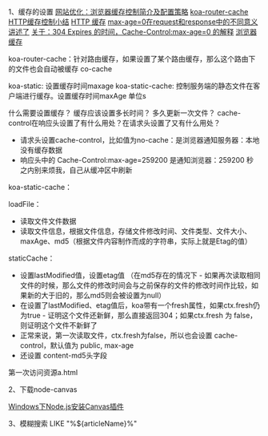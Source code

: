 1、缓存的设置
[网站优化：浏览器缓存控制简介及配置策略](https://www.renfei.org/blog/http-caching.html)
[koa-router-cache](https://nswbmw.github.io/N-club/5/5.1.html)
[HTTP缓存控制小结](http://imweb.io/topic/5795dcb6fb312541492eda8c)
[HTTP 缓存](https://developers.google.com/web/fundamentals/performance/optimizing-content-efficiency/http-caching?hl=zh-cn)
[max-age=0在request和response中的不同意义](https://stackoverflow.com/questions/1046966/whats-the-difference-between-cache-control-max-age-0-and-no-cache)
[讲述了](https://segmentfault.com/q/1010000002578217)
[关于：304 Expires 的时间，Cache-Control:max-age=0 的解释](https://cnodejs.org/topic/53574f84d5573939270480fd)
[浏览器缓存](https://juejin.im/entry/5a5450dff265da3e5033a066)

koa-router-cache：针对路由缓存，如果设置了某个路由缓存，那么这个路由下的文件也会自动被缓存
co-cache    

koa-static: 设置缓存时间maxage
koa-static-cache: 控制服务端的静态文件在客户端进行缓存。设置缓存时间maxAge
单位s

什么需要设置缓存？
缓存应该设置多长时间？
多久更新一次文件？
cache-control在响应头设置了有什么用处？在请求头设置了又有什么用处？
* 请求头设置cache-control，比如值为no-cache：是浏览器通知服务器：本地没有缓存数据
* 响应头中的 Cache-Control:max-age=259200 是通知浏览器：259200 秒之内别来烦我，自己从缓冲区中刷新

koa-static-cache：

loadFile：
* 读取文件文件数据
* 读取文件信息，根据文件信息，存储文件修改时间、文件类型、文件大小、maxAge、md5（根据文件内容制作而成的字符串，实际上就是Etag的值）

staticCache：
* 设置lastModified值，设置etag值
（在md5存在的情况下 - 如果再次读取相同文件的时候，那么文件的修改时间会与之前保存的文件的修改时间作比较，如果新的大于旧的，那么md5则会被设置为null）
* 在设置了lastModified、etag值后，koa带有一个fresh属性，如果ctx.fresh仍为true - 证明这个文件还新鲜，那么直接返回304；如果ctx.fresh 为 false，则证明这个文件不新鲜了
* 正常来说，第一次读取文件，ctx.fresh为false，所以也会设置 cache-control，默认值为 public, max-age
* 还设置 content-md5头字段

第一次访问资源a.html

2、下载node-canvas

[Windows下Node.js安装Canvas插件](https://my.oschina.net/wangr15/blog/1540126)

3、模糊搜索 LIKE "%${articleName}%"

